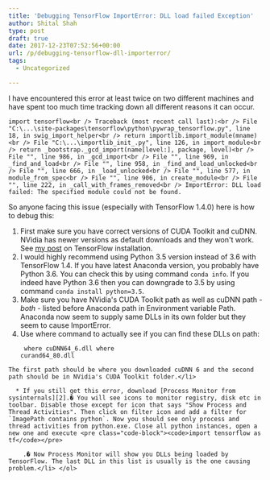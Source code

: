 ```yaml
---
title: 'Debugging TensorFlow ImportError: DLL load failed Exception'
author: Shital Shah
type: post
draft: true
date: 2017-12-23T07:52:56+00:00
url: /p/debugging-tensorflow-dll-importerror/
tags:
  - Uncategorized

---
```

I have encountered this error at least twice on two different machines and have spent too much time tracking down all different reasons it can occur.

`import tensorflow<br />
Traceback (most recent call last):<br />
File "C:\...\site-packages\tensorflow\python\pywrap_tensorflow.py", line 18, in swig_import_helper<br />
return importlib.import_module(mname)<br />
File "C:\...\importlib_init_.py", line 126, in import_module<br />
return _bootstrap._gcd_import(name[level:], package, level)<br />
File "", line 986, in _gcd_import<br />
File "", line 969, in _find_and_load<br />
File "", line 958, in _find_and_load_unlocked<br />
File "", line 666, in _load_unlocked<br />
File "", line 577, in module_from_spec<br />
File "", line 906, in create_module<br />
File "", line 222, in _call_with_frames_removed<br />
ImportError: DLL load failed: The specified module could not be found.`

So anyone facing this issue (especially with TensorFlow 1.4.0) here is how to debug this:

  1. First make sure you have correct versions of CUDA Toolkit and cuDNN. NVidia has newer versions as default downloads and they won't work. See [my post][1] on TensorFlow installation.
  2. I would highly recommend using Python 3.5 version instead of 3.6 with TensorFlow 1.4. If you have latest Anaconda version, you probably have Python 3.6. You can check this by using command `conda info`. If you indeed have Python 3.6 then you can downgrade to 3.5 by using command `conda install python=3.5`.
  3. Make sure you have NVidia's CUDA Toolkit path as well as cuDNN path - _both_ - listed before Anaconda path in Environment variable Path. Anaconda now seem to supply same DLLs in its own folder but they seem to cause ImportError.
  4. Use where command to actually see if you can find these DLLs on path: <pre class="code-block"><code>             where cuDNN64_6.dll
             where curand64_80.dll
</code></pre>

    The first path should be where you downloaded cuDNN 6 and the second path should be in NVidia's CUDA Toolkit folder.</li>

      * If you still get this error, download [Process Monitor from sysinternals][2].� You will see icons to monitor registry, disk etc in toolbar. Disable those except for icon that says "Show Process and Thread Activities". Then click on filter icon and add a filter for `ImagePath contains python`. Now you should see only process and thread activities from python.exe. Close all python instances, open a new one and execute <pre class="code-block"><code>import tensorflow as tf</code></pre>

        .� Now Process Monitor will show you DLLs being loaded by TensorFlow. The last DLL in this list is usually is the one causing problem.</li> </ol>

 [1]: http://shitalshah.com/p/installing-tensorflow-gpu-version-on-windows/
 [2]: https://docs.microsoft.com/en-us/sysinternals/downloads/procmon